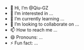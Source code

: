 - 👋 Hi, I’m @Qiu-GZ
- 👀 I’m interested in ...
- 🌱 I’m currently learning ...
- 💞️ I’m looking to collaborate on ...
- 📫 How to reach me ...
- 😄 Pronouns: ...
- ⚡ Fun fact: ...

<!---
Qiu-GZ/Qiu-GZ is a ✨ special ✨ repository because its `README.md` (this file) appears on your GitHub profile.
You can click the Preview link to take a look at your changes.
--->
